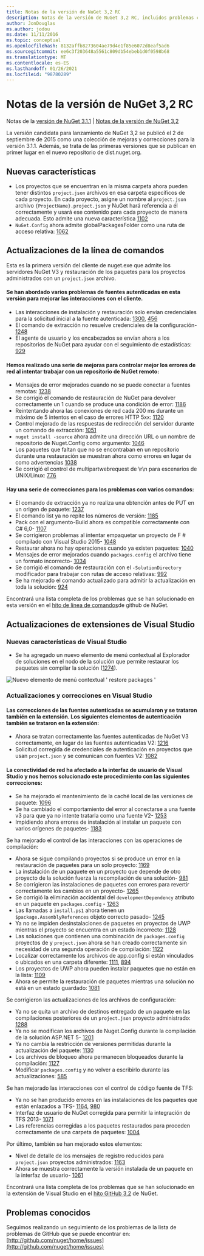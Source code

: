 ```yaml
---
title: Notas de la versión de NuGet 3,2 RC
description: Notas de la versión de NuGet 3,2 RC, incluidos problemas conocidos, correcciones de errores, características agregadas y DCR.
author: JonDouglas
ms.author: jodou
ms.date: 11/11/2016
ms.topic: conceptual
ms.openlocfilehash: 8132affb8273604ae79d4e1f85e6072d8eaf5ad6
ms.sourcegitcommit: ee6c3f203648a5561c809db54ebeb1d0f0598b68
ms.translationtype: MT
ms.contentlocale: es-ES
ms.lasthandoff: 01/26/2021
ms.locfileid: "98780289"
---
```

# <a name="nuget-32-rc-release-notes"></a>Notas de la versión de NuGet 3,2 RC

Notas de la [versión de NuGet 3.1.1](../release-notes/nuget-3.1.1.md)  |  [Notas de la versión de NuGet 3,2](../release-notes/nuget-3.2.md)

La versión candidata para lanzamiento de NuGet 3,2 se publicó el 2 de septiembre de 2015 como una colección de mejoras y correcciones para la versión 3.1.1.  Además, se trata de las primeras versiones que se publican en primer lugar en el nuevo repositorio de dist.nuget.org.

## <a name="new-features"></a>Nuevas características

* Los proyectos que se encuentran en la misma carpeta ahora pueden tener distintos `project.json` archivos en esa carpeta específicos de cada proyecto.  En cada proyecto, asigne un nombre al `project.json` archivo `{ProjectName}.project.json` y NuGet hará referencia a él correctamente y usará ese contenido para cada proyecto de manera adecuada.  Esto admite una nueva característica  [1102](https://github.com/NuGet/Home/issues/1102)
* `NuGet.Config` ahora admite globalPackagesFolder como una ruta de acceso relativa: [1062](https://github.com/NuGet/Home/issues/1062)

## <a name="command-line-updates"></a>Actualizaciones de la línea de comandos

Esta es la primera versión del cliente de nuget.exe que admite los servidores NuGet V3 y restauración de los paquetes para los proyectos administrados con un `project.json` archivo.

#### <a name="there-were-a-number-of-authenticated-feed-issues-that-were-addressed-in-this-release-to-improve-interactions-with-the-client"></a>Se han abordado varios problemas de fuentes autenticadas en esta versión para mejorar las interacciones con el cliente.

* Las interacciones de instalación y restauración solo envían credenciales para la solicitud inicial a la fuente autenticada: [1300](https://github.com/NuGet/Home/issues/1300), [456](https://github.com/NuGet/Home/issues/456)
* El comando de extracción no resuelve credenciales de la configuración- [1248](https://github.com/NuGet/Home/issues/1248)
* El agente de usuario y los encabezados se envían ahora a los repositorios de NuGet para ayudar con el seguimiento de estadísticas: [929](https://github.com/NuGet/Home/issues/929)

#### <a name="we-made-a-number-of-improvements-to-better-handle-network-failures-while-attempting-to-work-with-a-remote-nuget-repository"></a>Hemos realizado una serie de mejoras para controlar mejor los errores de red al intentar trabajar con un repositorio de NuGet remoto:

* Mensajes de error mejorados cuando no se puede conectar a fuentes remotas: [1238](https://github.com/NuGet/Home/issues/1238)
* Se corrigió el comando de restauración de NuGet para devolver correctamente un 1 cuando se produce una condición de error: [1186](https://github.com/NuGet/Home/issues/1186)
* Reintentando ahora las conexiones de red cada 200 ms durante un máximo de 5 intentos en el caso de errores HTTP 5xx: [1120](https://github.com/NuGet/Home/issues/1120)
* Control mejorado de las respuestas de redirección del servidor durante un comando de extracción: [1051](https://github.com/NuGet/Home/issues/1051)
* `nuget install -source` ahora admite una dirección URL o un nombre de repositorio de Nuget.Config como argumento: [1046](https://github.com/NuGet/Home/issues/1046)
* Los paquetes que faltan que no se encontraban en un repositorio durante una restauración se muestran ahora como errores en lugar de como advertencias [1038](https://github.com/NuGet/Home/issues/1038)
* Se corrigió el control de multipartwebrequest de \r\n para escenarios de UNIX/Linux: [776](https://github.com/NuGet/Home/issues/776)

#### <a name="there-are-a-number-of-fixes-to-issues-with-various-commands"></a>Hay una serie de correcciones para los problemas con varios comandos:

* El comando de extracción ya no realiza una obtención antes de PUT en un origen de paquete: [1237](https://github.com/NuGet/Home/issues/1237)
* El comando list ya no repite los números de versión: [1185](https://github.com/NuGet/Home/issues/1185)
* Pack con el argumento-Build ahora es compatible correctamente con C# 6,0- [1107](https://github.com/NuGet/Home/issues/1107)
* Se corrigieron problemas al intentar empaquetar un proyecto de F # compilado con Visual Studio 2015- [1048](https://github.com/NuGet/Home/issues/1048)
* Restaurar ahora no hay operaciones cuando ya existen paquetes: [1040](https://github.com/NuGet/Home/issues/1040)
* Mensajes de error mejorados cuando `packages.config` el archivo tiene un formato incorrecto- [1034](https://github.com/NuGet/Home/issues/1034)
* Se corrigió el comando de restauración con el `-SolutionDirectory` modificador para trabajar con rutas de acceso relativas: [992](https://github.com/NuGet/Home/issues/992)
* Se ha mejorado el comando actualizado para admitir la actualización en toda la solución: [924](https://github.com/NuGet/Home/issues/924)

Encontrará una lista completa de los problemas que se han solucionado en esta versión en el [hito de línea de comandos](https://github.com/nuget/home/issues?utf8=%E2%9C%93&q=is%3Aissue+milestone%3A3.2.0-commandline+is%3Aclosed+-label%3AClosedAs%3ADuplicate)de github de NuGet.

## <a name="visual-studio-extension-updates"></a>Actualizaciones de extensiones de Visual Studio

### <a name="new-features-in-visual-studio"></a>Nuevas características de Visual Studio

* Se ha agregado un nuevo elemento de menú contextual al Explorador de soluciones en el nodo de la solución que permite restaurar los paquetes sin compilar la solución ([1274](https://github.com/NuGet/Home/issues/1274)).

![Nuevo elemento de menú contextual ' restore packages '](./media/NuGet-3.2/newContextMenu.png)

### <a name="updates-and-fixes-in-visual-studio"></a>Actualizaciones y correcciones en Visual Studio

#### <a name="the-fixes-for-authenticated-feeds-were-rolled-up-and-addressed-in-the-extension-as-well--the-following-authentication-items-were-also-addressed-in-the-extension"></a>Las correcciones de las fuentes autenticadas se acumularon y se trataron también en la extensión.  Los siguientes elementos de autenticación también se trataron en la extensión:

* Ahora se tratan correctamente las fuentes autenticadas de NuGet V3 correctamente, en lugar de las fuentes autenticadas V2: [1216](https://github.com/NuGet/Home/issues/1216)
* Solicitud corregida de credenciales de autenticación en proyectos que usan `project.json` y se comunican con fuentes V2: [1082](https://github.com/NuGet/Home/issues/1082)

#### <a name="network-connectivity-had-affected-the-user-interface-in-visual-studio-and-we-addressed-this-with-the-following-fixes"></a>La conectividad de red ha afectado a la interfaz de usuario de Visual Studio y nos hemos solucionado este procedimiento con las siguientes correcciones:

* Se ha mejorado el mantenimiento de la caché local de las versiones de paquete: [1096](https://github.com/NuGet/Home/issues/1096)
* Se ha cambiado el comportamiento del error al conectarse a una fuente v3 para que ya no intente tratarla como una fuente V2- [1253](https://github.com/NuGet/Home/issues/1253)
* Impidiendo ahora errores de instalación al instalar un paquete con varios orígenes de paquetes- [1183](https://github.com/NuGet/Home/issues/1183)

Se ha mejorado el control de las interacciones con las operaciones de compilación:

* Ahora se sigue compilando proyectos si se produce un error en la restauración de paquetes para un solo proyecto: [1169](https://github.com/NuGet/Home/issues/1169)
* La instalación de un paquete en un proyecto que depende de otro proyecto de la solución fuerza la recompilación de una solución- [981](https://github.com/NuGet/Home/issues/981)
* Se corrigieron las instalaciones de paquetes con errores para revertir correctamente los cambios en un proyecto- [1265](https://github.com/NuGet/Home/issues/1265)
* Se corrigió la eliminación accidental del `developmentDependency` atributo en un paquete en `packages.config`  -  [1263](https://github.com/NuGet/Home/issues/1263)
* Las llamadas a `install.ps1` ahora tienen un `$package.AssemblyReferences` objeto correcto pasado- [1245](https://github.com/NuGet/Home/issues/1245)
* Ya no se impiden desinstalaciones de paquetes en proyectos de UWP mientras el proyecto se encuentra en un estado incorrecto: [1128](https://github.com/NuGet/Home/issues/1128)
* Las soluciones que contienen una combinación de `packages.config` proyectos de y `project.json` ahora se han creado correctamente sin necesidad de una segunda operación de compilación: [1122](https://github.com/NuGet/Home/issues/1122)
* Localizar correctamente los archivos de app.config si están vinculados o ubicados en una carpeta diferente: [1111](https://github.com/NuGet/Home/issues/1111), [894](https://github.com/NuGet/Home/issues/894)
* Los proyectos de UWP ahora pueden instalar paquetes que no están en la lista: [1109](https://github.com/NuGet/Home/issues/1109)
* Ahora se permite la restauración de paquetes mientras una solución no está en un estado guardado: [1081](https://github.com/NuGet/Home/issues/1081)


Se corrigieron las actualizaciones de los archivos de configuración:

* Ya no se quita un archivo de destinos entregado de un paquete en las compilaciones posteriores de un `project.json` proyecto administrado: [1288](https://github.com/NuGet/Home/issues/1288)
* Ya no se modifican los archivos de Nuget.Config durante la compilación de la solución ASP.NET 5- [1201](https://github.com/NuGet/Home/issues/1201)
* Ya no cambia la restricción de versiones permitidas durante la actualización del paquete: [1130](https://github.com/NuGet/Home/issues/1130)
* Los archivos de bloqueo ahora permanecen bloqueados durante la compilación: [1127](https://github.com/NuGet/Home/issues/1127)
* Modificar `packages.config` y no volver a escribirlo durante las actualizaciones: [585](https://github.com/NuGet/Home/issues/585)


Se han mejorado las interacciones con el control de código fuente de TFS:

* Ya no se han producido errores en las instalaciones de los paquetes que están enlazados a TFS- [1164](https://github.com/NuGet/Home/issues/1164), [980](https://github.com/NuGet/Home/issues/980)
* Interfaz de usuario de NuGet corregida para permitir la integración de TFS 2013- [1071](https://github.com/NuGet/Home/issues/1071)
* Las referencias corregidas a los paquetes restaurados para proceden correctamente de una carpeta de paquetes: [1004](https://github.com/NuGet/Home/issues/1004)

Por último, también se han mejorado estos elementos:

* Nivel de detalle de los mensajes de registro reducidos para `project.json` proyectos administrados: [1163](https://github.com/NuGet/Home/issues/1163)
* Ahora se muestra correctamente la versión instalada de un paquete en la interfaz de usuario- [1061](https://github.com/NuGet/Home/issues/1061)


Encontrará una lista completa de los problemas que se han solucionado en la extensión de Visual Studio en el [hito GitHub 3,2](https://github.com/nuget/home/issues?q=is%3Aissue+is%3Aclosed+-label%3AClosedAs%3ADuplicate+milestone%3A3.2) de NuGet.

## <a name="known-issues"></a>Problemas conocidos

Seguimos realizando un seguimiento de los problemas de la lista de problemas de GitHub que se puede encontrar en: [http://github.com/nuget/home/issues](http://github.com/nuget/home/issues)